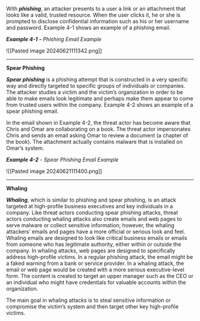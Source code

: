 With **_phishing_**, an attacker presents to a user a link or an attachment that looks like a valid, trusted resource. When the user clicks it, he or she is prompted to disclose confidential information such as his or her username and password. Example 4-1 shows an example of a phishing email.

**_Example 4-1_** **_-_** _Phishing Email Example_

![[Pasted image 20240621111342.png]]

---

**Spear Phishing**

**_Spear phishing_** is a phishing attempt that is constructed in a very specific way and directly targeted to specific groups of individuals or companies. The attacker studies a victim and the victim’s organization in order to be able to make emails look legitimate and perhaps make them appear to come from trusted users within the company. Example 4-2 shows an example of a spear phishing email.

In the email shown in Example 4-2, the threat actor has become aware that Chris and Omar are collaborating on a book. The threat actor impersonates Chris and sends an email asking Omar to review a document (a chapter of the book). The attachment actually contains malware that is installed on Omar’s system.

**_Example 4-2_** _-_ _Spear Phishing Email Example_

![[Pasted image 20240621111400.png]]

---

**Whaling**

**_Whaling_**, which is similar to phishing and spear phishing, is an attack targeted at high-profile business executives and key individuals in a company. Like threat actors conducting spear phishing attacks, threat actors conducting whaling attacks also create emails and web pages to serve malware or collect sensitive information; however, the whaling attackers’ emails and pages have a more official or serious look and feel. Whaling emails are designed to look like critical business emails or emails from someone who has legitimate authority, either within or outside the company. In whaling attacks, web pages are designed to specifically address high-profile victims. In a regular phishing attack, the email might be a faked warning from a bank or service provider. In a whaling attack, the email or web page would be created with a more serious executive-level form. The content is created to target an upper manager such as the CEO or an individual who might have credentials for valuable accounts within the organization.

The main goal in whaling attacks is to steal sensitive information or compromise the victim’s system and then target other key high-profile victims.

